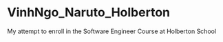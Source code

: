 # VinhNgo_Naruto_Holberton
My attempt to enroll in the Software Engineer Course at Holberton School
